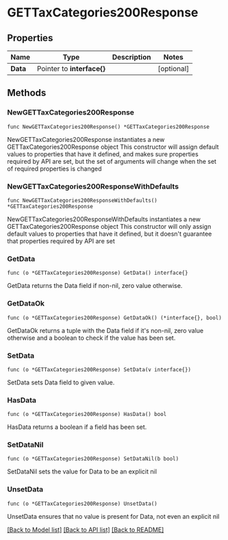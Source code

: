 # GETTaxCategories200Response

## Properties

Name | Type | Description | Notes
------------ | ------------- | ------------- | -------------
**Data** | Pointer to **interface{}** |  | [optional] 

## Methods

### NewGETTaxCategories200Response

`func NewGETTaxCategories200Response() *GETTaxCategories200Response`

NewGETTaxCategories200Response instantiates a new GETTaxCategories200Response object
This constructor will assign default values to properties that have it defined,
and makes sure properties required by API are set, but the set of arguments
will change when the set of required properties is changed

### NewGETTaxCategories200ResponseWithDefaults

`func NewGETTaxCategories200ResponseWithDefaults() *GETTaxCategories200Response`

NewGETTaxCategories200ResponseWithDefaults instantiates a new GETTaxCategories200Response object
This constructor will only assign default values to properties that have it defined,
but it doesn't guarantee that properties required by API are set

### GetData

`func (o *GETTaxCategories200Response) GetData() interface{}`

GetData returns the Data field if non-nil, zero value otherwise.

### GetDataOk

`func (o *GETTaxCategories200Response) GetDataOk() (*interface{}, bool)`

GetDataOk returns a tuple with the Data field if it's non-nil, zero value otherwise
and a boolean to check if the value has been set.

### SetData

`func (o *GETTaxCategories200Response) SetData(v interface{})`

SetData sets Data field to given value.

### HasData

`func (o *GETTaxCategories200Response) HasData() bool`

HasData returns a boolean if a field has been set.

### SetDataNil

`func (o *GETTaxCategories200Response) SetDataNil(b bool)`

 SetDataNil sets the value for Data to be an explicit nil

### UnsetData
`func (o *GETTaxCategories200Response) UnsetData()`

UnsetData ensures that no value is present for Data, not even an explicit nil

[[Back to Model list]](../README.md#documentation-for-models) [[Back to API list]](../README.md#documentation-for-api-endpoints) [[Back to README]](../README.md)


